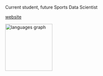 <p>Current student, future Sports Data Scientist</p>
<a href="https://ppedro20.github.io/">website</a>
<p></p>
<img src="https://github-readme-stats.vercel.app/api/top-langs?username=ppedro20&locale=en&hide_title=false&layout=compact&card_width=320&langs_count=6&theme=github_dark_dimmed&hide_border=false&order=2" height="150" alt="languages graph"  />








